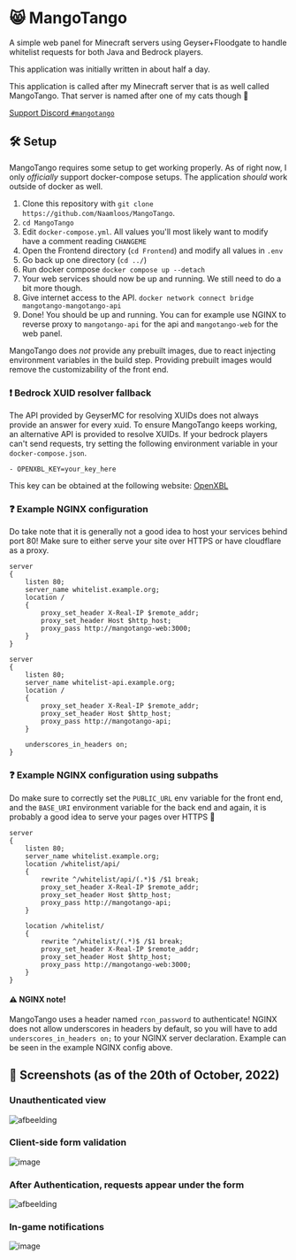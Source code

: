 # 😸 MangoTango

A simple web panel for Minecraft servers using Geyser+Floodgate to handle whitelist requests for both Java and Bedrock players.

This application was initially written in about half a day.

This application is called after my Minecraft server that is as well called MangoTango. That server is named after one of my cats though 🙂

[Support Discord `#mangotango`](https://discord.gg/hMRWUTa)

## 🛠️ Setup

MangoTango requires some setup to get working properly. As of right now, I only _officially_ support docker-compose setups. The application _should_ work outside of docker as well.

1. Clone this repository with `git clone https://github.com/Naamloos/MangoTango`.
2. `cd MangoTango`
3. Edit `docker-compose.yml`. All values you'll most likely want to modify have a comment reading `CHANGEME`
4. Open the Frontend directory (`cd Frontend`) and modify all values in `.env`
5. Go back up one directory (`cd ../`)
6. Run docker compose `docker compose up --detach`
7. Your web services should now be up and running. We still need to do a bit more though.
8. Give internet access to the API. `docker network connect bridge mangotango-mangotango-api`
9. Done! You should be up and running. You can for example use NGINX to reverse proxy to `mangotango-api` for the api and `mangotango-web` for the web panel.

MangoTango does _not_ provide any prebuilt images, due to react injecting environment variables in the build step. Providing prebuilt images would remove the customizability of the front end.

### ❗ Bedrock XUID resolver fallback

The API provided by GeyserMC for resolving XUIDs does not always provide an answer for every xuid. To ensure MangoTango keeps working, an alternative API is provided to resolve XUIDs. If your bedrock players can't send requests, try setting the following environment variable in your `docker-compose.json`.

```
- OPENXBL_KEY=your_key_here
```

This key can be obtained at the following website: [OpenXBL](https://xbl.io)

### ❓ Example NGINX configuration

Do take note that it is generally not a good idea to host your services behind port 80! Make sure to either serve your site over HTTPS or have cloudflare as a proxy.

```nginx
server
{
    listen 80;
    server_name whitelist.example.org;
    location /
    {
        proxy_set_header X-Real-IP $remote_addr;
        proxy_set_header Host $http_host;
        proxy_pass http://mangotango-web:3000;
    }
}

server
{
    listen 80;
    server_name whitelist-api.example.org;
    location /
    {
        proxy_set_header X-Real-IP $remote_addr;
        proxy_set_header Host $http_host;
        proxy_pass http://mangotango-api;
    }

	underscores_in_headers on;
}
```

### ❓ Example NGINX configuration using subpaths

Do make sure to correctly set the `PUBLIC_URL` env variable for the front end, and the `BASE_URI` environment variable for the back end and again, it is probably a good idea to serve your pages over HTTPS 🙂

```nginx
server
{
    listen 80;
    server_name whitelist.example.org;
    location /whitelist/api/
    {
        rewrite ^/whitelist/api/(.*)$ /$1 break;
        proxy_set_header X-Real-IP $remote_addr;
        proxy_set_header Host $http_host;
        proxy_pass http://mangotango-api;
    }

    location /whitelist/
    {
        rewrite ^/whitelist/(.*)$ /$1 break;
        proxy_set_header X-Real-IP $remote_addr;
        proxy_set_header Host $http_host;
        proxy_pass http://mangotango-web:3000;
    }
}
```

#### ⚠️ NGINX note!

MangoTango uses a header named `rcon_password` to authenticate!
NGINX does not allow underscores in headers by default, so you will have to add `underscores_in_headers on;` to your NGINX server declaration.
Example can be seen in the example NGINX config above.

## 📸 Screenshots (as of the 20th of October, 2022)

### Unauthenticated view

![afbeelding](https://user-images.githubusercontent.com/12187179/196905103-167d2f40-249e-44b1-af3c-3c0526e6f6a3.png)

### Client-side form validation

![image](https://user-images.githubusercontent.com/12187179/197080181-ef2753b2-58ed-432a-a4f2-3508ffa8f583.png)

### After Authentication, requests appear under the form

![afbeelding](https://user-images.githubusercontent.com/12187179/196904836-3d594a90-3f96-41e8-99c6-42eefb435f1d.png)

### In-game notifications

![image](https://user-images.githubusercontent.com/12187179/197080369-f92cab36-3c2b-4c75-ad87-1d14185ba605.png)
